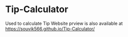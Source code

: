 # Tip-Calculator
Used to calculate Tip
Website prview is also available at https://souvik566.github.io/Tip-Calculator/
